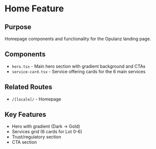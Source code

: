 # Home Feature

## Purpose
Homepage components and functionality for the Opulanz landing page.

## Components
- `hero.tsx` - Main hero section with gradient background and CTAs
- `service-card.tsx` - Service offering cards for the 6 main services

## Related Routes
- `/[locale]/` - Homepage

## Key Features
- Hero with gradient (Dark → Gold)
- Services grid (6 cards for Lot 0-6)
- Trust/regulatory section
- CTA section
